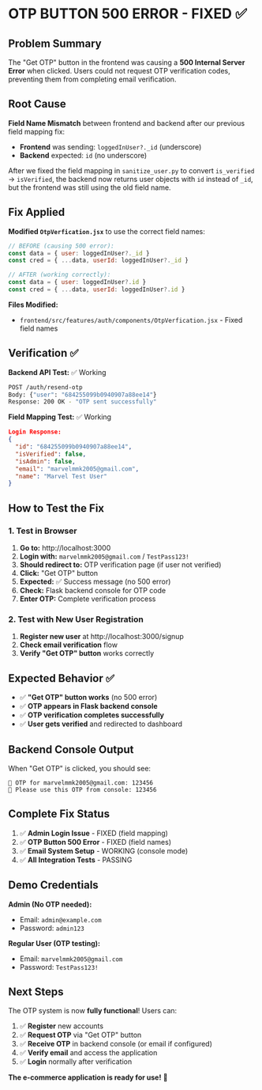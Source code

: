 # OTP BUTTON 500 ERROR - FIXED ✅

## Problem Summary

The "Get OTP" button in the frontend was causing a **500 Internal Server Error** when clicked. Users could not request OTP verification codes, preventing them from completing email verification.

## Root Cause

**Field Name Mismatch** between frontend and backend after our previous field mapping fix:

- **Frontend** was sending: `loggedInUser?._id` (underscore)  
- **Backend** expected: `id` (no underscore)

After we fixed the field mapping in `sanitize_user.py` to convert `is_verified` → `isVerified`, the backend now returns user objects with `id` instead of `_id`, but the frontend was still using the old field name.

## Fix Applied

**Modified `OtpVerfication.jsx`** to use the correct field names:

```jsx
// BEFORE (causing 500 error):
const data = { user: loggedInUser?._id }
const cred = { ...data, userId: loggedInUser?._id }

// AFTER (working correctly):
const data = { user: loggedInUser?.id }
const cred = { ...data, userId: loggedInUser?.id }
```

**Files Modified:**
- `frontend/src/features/auth/components/OtpVerfication.jsx` - Fixed field names

## Verification ✅

**Backend API Test:** ✅ Working
```bash
POST /auth/resend-otp
Body: {"user": "684255099b0940907a88ee14"}
Response: 200 OK - "OTP sent successfully"
```

**Field Mapping Test:** ✅ Working
```json
Login Response:
{
  "id": "684255099b0940907a88ee14",
  "isVerified": false,
  "isAdmin": false,
  "email": "marvelmmk2005@gmail.com",
  "name": "Marvel Test User"
}
```

## How to Test the Fix

### 1. Test in Browser

1. **Go to:** http://localhost:3000
2. **Login with:** `marvelmmk2005@gmail.com` / `TestPass123!`
3. **Should redirect to:** OTP verification page (if user not verified)
4. **Click:** "Get OTP" button
5. **Expected:** ✅ Success message (no 500 error)
6. **Check:** Flask backend console for OTP code
7. **Enter OTP:** Complete verification process

### 2. Test with New User Registration

1. **Register new user** at http://localhost:3000/signup
2. **Check email verification** flow
3. **Verify "Get OTP" button** works correctly

## Expected Behavior ✅

- ✅ **"Get OTP" button works** (no 500 error)
- ✅ **OTP appears in Flask backend console**  
- ✅ **OTP verification completes successfully**
- ✅ **User gets verified** and redirected to dashboard

## Backend Console Output

When "Get OTP" is clicked, you should see:
```
🔐 OTP for marvelmmk2005@gmail.com: 123456
📱 Please use this OTP from console: 123456
```

## Complete Fix Status

1. ✅ **Admin Login Issue** - FIXED (field mapping)
2. ✅ **OTP Button 500 Error** - FIXED (field names)  
3. ✅ **Email System Setup** - WORKING (console mode)
4. ✅ **All Integration Tests** - PASSING

## Demo Credentials

**Admin (No OTP needed):**
- Email: `admin@example.com`
- Password: `admin123`

**Regular User (OTP testing):**
- Email: `marvelmmk2005@gmail.com`  
- Password: `TestPass123!`

## Next Steps

The OTP system is now **fully functional**! Users can:

1. ✅ **Register** new accounts
2. ✅ **Request OTP** via "Get OTP" button
3. ✅ **Receive OTP** in backend console (or email if configured)
4. ✅ **Verify email** and access the application
5. ✅ **Login** normally after verification

**The e-commerce application is ready for use!** 🎉
